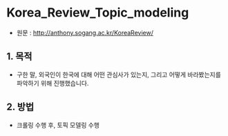 # Korea_Review_Topic_modeling
- 원문 : http://anthony.sogang.ac.kr/KoreaReview/

## 1. 목적
- 구한 말, 외국인이 한국에 대해 어떤 관심사가 있는지, 그리고 어떻게 바라봤는지를 파악하기 위해 진행했습니다.

## 2. 방법
- 크롤링 수행 후, 토픽 모델링 수행
